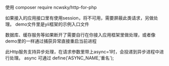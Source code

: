 使用
composer require ncwsky/http-for-php


如果接入的应用接口里有使用session，将不可用，需要屏蔽此类请求，另做处理。
demo文件里是yii框架的示例入口文件

数据库、缓存服务等如果断开了需要自行在你接入应用框架里做处理，或者像demo里的一样通过捕获异常直接重启当前进程

此Http服务支持异步处理，在请求参数里带上async=1时，会投递到异步进程中进行处理。 async 可通过 define('ASYNC_NAME,'重名');